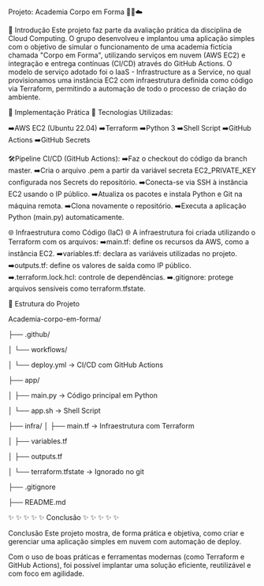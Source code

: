 Projeto: Academia Corpo em Forma 🏋️‍♀️☁️

 📖 Introdução
Este projeto faz parte da avaliação prática da disciplina de Cloud Computing. O grupo desenvolveu e implantou uma aplicação simples com o objetivo de simular o funcionamento de uma academia fictícia chamada "Corpo em Forma", utilizando serviços em nuvem (AWS EC2) e integração e entrega contínuas (CI/CD) através do GitHub Actions.
O modelo de serviço adotado foi o IaaS - Infrastructure as a Service, no qual provisionamos uma instância EC2 com infraestrutura definida como código via Terraform, permitindo a automação de todo o processo de criação do ambiente.


 🔧 Implementação Prática
 🚀 Tecnologias Utilizadas:

➡️AWS EC2 (Ubuntu 22.04)
➡️Terraform
➡️Python 3
➡️Shell Script
➡️GitHub Actions
➡️GitHub Secrets



🛠️Pipeline CI/CD (GitHub Actions):
➡️Faz o checkout do código da branch master.
➡️Cria o arquivo .pem a partir da variável secreta EC2_PRIVATE_KEY configurada nos Secrets do repositório.
➡️Conecta-se via SSH à instância EC2 usando o IP público.
➡️Atualiza os pacotes e instala Python e Git na máquina remota.
➡️Clona novamente o repositório.
➡️Executa a aplicação Python (main.py) automaticamente.



 🌐 Infraestrutura como Código (IaC)
    🌐 A infraestrutura foi criada utilizando o Terraform com os arquivos:
➡️main.tf: define os recursos da AWS, como a instância EC2.
➡️variables.tf: declara as variáveis utilizadas no projeto.
➡️outputs.tf: define os valores de saída como IP público.
➡️.terraform.lock.hcl: controle de dependências.
➡️.gitignore: protege arquivos sensíveis como terraform.tfstate.


 📁 Estrutura do Projeto

 Academia-corpo-em-forma/

 
├── .github/


│   └── workflows/


│       └── deploy.yml          → CI/CD com GitHub Actions


├── app/


│   ├── main.py                 → Código principal em Python


│   └── app.sh                  → Shell Script


├── infra/
│   ├── main.tf                 → Infraestrutura com Terraform


│   ├── variables.tf


│   ├── outputs.tf


│   └── terraform.tfstate       → Ignorado no git


├── .gitignore


├── README.md



✨ ✨ ✨ ✨ ✨  Conclusão ✨ ✨ ✨ ✨ ✨ 

Conclusão
Este projeto mostra, de forma prática e objetiva, como criar e gerenciar uma aplicação simples em nuvem com automação de deploy.

Com o uso de boas práticas e ferramentas modernas (como Terraform e GitHub Actions), foi possível implantar uma solução eficiente, reutilizável e com foco em agilidade.
